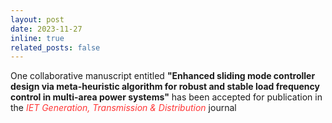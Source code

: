 ```yaml
---
layout: post
date: 2023-11-27
inline: true
related_posts: false
---
```


One collaborative manuscript entitled <b>"Enhanced sliding mode controller design via meta-heuristic algorithm for robust and stable load frequency control in multi-area power systems"</b> has been accepted for publication in the <span style="color: #FF3636;"><i>IET Generation, Transmission & Distribution</i></span> journal